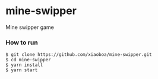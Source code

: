 # mine-swipper

Mine swipper game

### How to run
```
$ git clone https://github.com/xiaoboa/mine-swipper.git
$ cd mine-swipper
$ yarn install
$ yarn start
```
